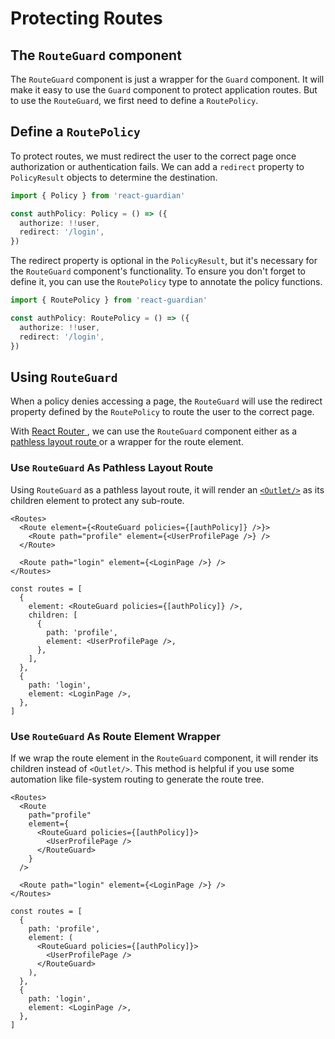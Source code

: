 # Protecting Routes

## The `RouteGuard` component

The `RouteGuard` component is just a wrapper for the `Guard` component. It will
make it easy to use the `Guard` component to protect application routes. But to
use the `RouteGuard`, we first need to define a `RoutePolicy`.

## Define a `RoutePolicy`

To protect routes, we must redirect the user to the correct page once
authorization or authentication fails. We can add a `redirect` property to
`PolicyResult` objects to determine the destination.

```ts
import { Policy } from 'react-guardian'

const authPolicy: Policy = () => ({
  authorize: !!user,
  redirect: '/login',
})
```

The redirect property is optional in the `PolicyResult`, but it's necessary for
the `RouteGuard` component's functionality. To ensure you don't forget to define
it, you can use the `RoutePolicy` type to annotate the policy functions.

```ts
import { RoutePolicy } from 'react-guardian'

const authPolicy: RoutePolicy = () => ({
  authorize: !!user,
  redirect: '/login',
})
```

## Using `RouteGuard`

When a policy denies accessing a page, the `RouteGuard` will use the redirect
property defined by the `RoutePolicy` to route the user to the correct page.

With [ React Router ](https://reactrouter.com/), we can use the `RouteGuard`
component either as a
[ pathless layout route ](https://reactrouter.com/en/main/start/tutorial#pathless-routes)
or a wrapper for the route element.

### Use `RouteGuard` As Pathless Layout Route

Using `RouteGuard` as a pathless layout route, it will render an
[`<Outlet/>`](https://reactrouter.com/en/main/components/outlet) as its children
element to protect any sub-route.

```tsx
<Routes>
  <Route element={<RouteGuard policies={[authPolicy]} />}>
    <Route path="profile" element={<UserProfilePage />} />
  </Route>

  <Route path="login" element={<LoginPage />} />
</Routes>
```

```tsx
const routes = [
  {
    element: <RouteGuard policies={[authPolicy]} />,
    children: [
      {
        path: 'profile',
        element: <UserProfilePage />,
      },
    ],
  },
  {
    path: 'login',
    element: <LoginPage />,
  },
]
```

### Use `RouteGuard` As Route Element Wrapper

If we wrap the route element in the `RouteGuard` component, it will render its
children instead of `<Outlet/>`. This method is helpful if you use some
automation like file-system routing to generate the route tree.

```tsx
<Routes>
  <Route
    path="profile"
    element={
      <RouteGuard policies={[authPolicy]}>
        <UserProfilePage />
      </RouteGuard>
    }
  />

  <Route path="login" element={<LoginPage />} />
</Routes>
```

```tsx
const routes = [
  {
    path: 'profile',
    element: (
      <RouteGuard policies={[authPolicy]}>
        <UserProfilePage />
      </RouteGuard>
    ),
  },
  {
    path: 'login',
    element: <LoginPage />,
  },
]
```
